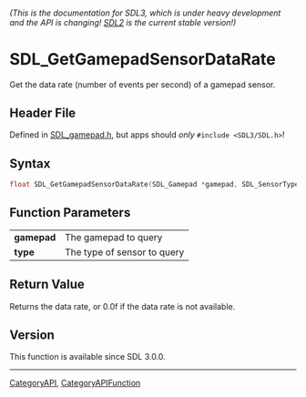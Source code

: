 ###### (This is the documentation for SDL3, which is under heavy development and the API is changing! [SDL2](https://wiki.libsdl.org/SDL2/) is the current stable version!)
# SDL_GetGamepadSensorDataRate

Get the data rate (number of events per second) of a gamepad sensor.

## Header File

Defined in [SDL_gamepad.h](https://github.com/libsdl-org/SDL/blob/main/include/SDL3/SDL_gamepad.h), but apps should _only_ `#include <SDL3/SDL.h>`!

## Syntax

```c
float SDL_GetGamepadSensorDataRate(SDL_Gamepad *gamepad, SDL_SensorType type);

```

## Function Parameters

|                 |                             |
| --------------- | --------------------------- |
| **gamepad**     | The gamepad to query        |
| **type**        | The type of sensor to query |

## Return Value

Returns the data rate, or 0.0f if the data rate is not available.

## Version

This function is available since SDL 3.0.0.

----
[CategoryAPI](CategoryAPI), [CategoryAPIFunction](CategoryAPIFunction)

